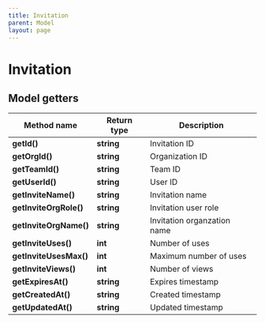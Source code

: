 ```yaml
---
title: Invitation
parent: Model
layout: page
---
```


# Invitation

## Model getters

Method name | Return type | Description
------------ | ------------- | -------------
**getId()** | **string** | Invitation ID
**getOrgId()** | **string** | Organization ID
**getTeamId()** | **string** | Team ID
**getUserId()** | **string** | User ID
**getInviteName()** | **string** | Invitation name
**getInviteOrgRole()** | **string** | Invitation user role
**getInviteOrgName()** | **string** | Invitation organzation name
**getInviteUses()** | **int** | Number of uses
**getInviteUsesMax()** | **int** | Maximum number of uses
**getInviteViews()** | **int** | Number of views
**getExpiresAt()** | **string** | Expires timestamp
**getCreatedAt()** | **string** | Created timestamp
**getUpdatedAt()** | **string** | Updated timestamp

